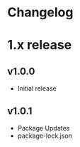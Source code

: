 Changelog
=========


# 1.x release

## v1.0.0

- Initial release

## v1.0.1

- Package Updates
- package-lock.json 

